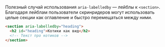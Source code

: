 Полезный случай использования `aria-labelledby` — лейблы к `<section>`. Благодаря лейблам пользователи скринридеров могут использовать целые секции как оглавление и быстро перемещаться между ними.

```html
<section aria-labelledby="heading">
  <h2 id="heading">Котики как вид</h2>
  <!-- Текст про котиков -->
</section>
```
